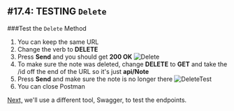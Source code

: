 #17.4: TESTING `Delete`
---
###Test the `Delete` Method
1. You can keep the same URL
2. Change the verb to **DELETE**
3. Press **Send** and you should get **200 OK**
![Delete](/assets/17.4-A.png)
4. To make sure the note was deleted, change **DELETE** to **GET** and take the /id off the end of the URL so it's just **api/Note**
5. Press **Send** and make sure the note is no longer there
![DeleteTest](/assets/17.4-B.png)
6. You can close Postman

[Next,](/18-Swagger/18.0-SwaggerSetup.md) we'll use a different tool, Swagger, to test the endpoints.